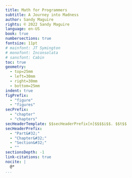```yaml
---
title: Math for Programmers
subtitle: A Journey into Madness
author: Sandy Maguire
rights: © 2022 Sandy Maguire
language: en-US
book: true
numbersections: true
fontsize: 11pt
# mainfont: JT Symington
# monofont: Inconsolata
# sansfont: Cabin
toc: true
geometry:
  - top=25mm
  - left=30mm
  - right=30mm
  - bottom=25mm
indent: true
figPrefix:
  - "figure"
  - "figures"
secPrefix:
  - "chapter"
  - "chapters"
secHeaderTemplate: $$secHeaderPrefix[n]$$$$i$$. $$t$$
secHeaderPrefix:
  - "Part&#32;"
  - "Chapter&#32;"
  - "Section&#32;"
  - ""
sectionsDepth: -1
link-citations: true
nocite: |
  @*
...
```

